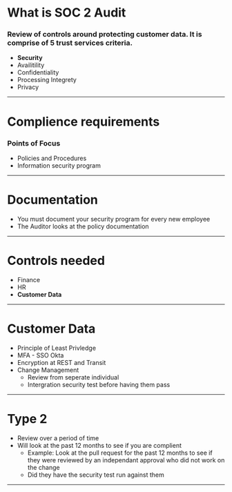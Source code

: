 # What is SOC 2 Audit
### Review of controls around protecting customer data.  It is comprise of 5 trust services criteria.
* **Security**
* Availitility
* Confidentiality
* Processing Integrety
* Privacy

---
# Complience requirements
### Points of Focus
* Policies and Procedures
* Information security program

---
# Documentation
* You must document your security program for every new employee
* The Auditor looks at the policy documentation


---
# Controls needed
* Finance
* HR
* **Customer Data**

---

# Customer Data
* Principle of Least Privledge
* MFA - SSO Okta
* Encryption at REST and Transit
* Change Management
    * Review from seperate individual
    * Intergration security test before having them pass
 
---
# Type 2
* Review over a period of time
* Will look at the past 12 months to see if you are complient
    * Example: Look at the pull request for the past 12 months to see if they were reviewed by an independant approval who did not work on the change 
    * Did they have the security test run against them

---
